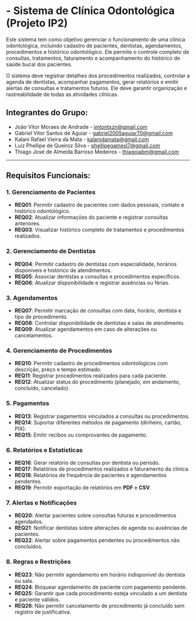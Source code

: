 # - Sistema de Clínica Odontológica (Projeto IP2)

Este sistema tem como objetivo gerenciar o funcionamento de uma clínica odontológica, incluindo cadastro de pacientes, dentistas, agendamentos, procedimentos e histórico odontológico. Ele permite o controle completo de consultas, tratamentos, faturamento e acompanhamento do histórico de saúde bucal dos pacientes.

O sistema deve registrar detalhes dos procedimentos realizados, controlar a agenda de dentistas, acompanhar pagamentos, gerar relatórios e emitir alertas de consultas e tratamentos futuros. Ele deve garantir organização e rastreabilidade de todas as atividades clínicas.



## Integrantes do Grupo: 
* João Vitor Moraes de Andrade - jmtontxzn@gmail.com
* Gabriel Vitor Santos de Aguiar - gabriel2005aguiar70@gmail.com
* Kalani Rafael Vieira da Mata - kalanidamata@gmail.com
* Luiz Phellipe de Queiroz Silva - phellipegamesl7@gmail.com
* Thiago José de Almeida Barroso Medeiros - thiagojabm@gmail.com

---
## Requisitos Funcionais: 

### 1. Gerenciamento de Pacientes

- **REQ01**: Permitir cadastro de pacientes com dados pessoais, contato e histórico odontológico.
- **REQ02**: Atualizar informações do paciente e registrar consultas anteriores.
- **REQ03**: Visualizar histórico completo de tratamentos e procedimentos realizados.

### 2. Gerenciamento de Dentistas

- **REQ04**: Permitir cadastro de dentistas com especialidade, horários disponíveis e histórico de atendimentos.
- **REQ05**: Associar dentistas a consultas e procedimentos específicos.
- **REQ06**: Atualizar disponibilidade e registrar ausências ou férias.

### 3. Agendamentos

- **REQ07**: Permitir marcação de consultas com data, horário, dentista e tipo de procedimento.
- **REQ08**: Controlar disponibilidade de dentistas e salas de atendimento.
- **REQ09**: Atualizar agendamentos em caso de alterações ou cancelamentos.

### 4. Gerenciamento de Procedimentos

- **REQ10**: Permitir cadastro de procedimentos odontológicos com descrição, preço e tempo estimado.
- **REQ11**: Registrar procedimentos realizados para cada paciente.
- **REQ12**: Atualizar status do procedimento (planejado, em andamento, concluído, cancelado).

### 5. Pagamentos

- **REQ13**: Registrar pagamentos vinculados a consultas ou procedimentos.
- **REQ14**: Suportar diferentes métodos de pagamento (dinheiro, cartão, PIX).
- **REQ15**: Emitir recibos ou comprovantes de pagamento.

### 6. Relatórios e Estatísticas

- **REQ16**: Gerar relatório de consultas por dentista ou período.
- **REQ17**: Relatórios de procedimentos realizados e faturamento da clínica.
- **REQ18**: Relatórios de frequência de pacientes e agendamentos pendentes.
- **REQ19**: Permitir exportação de relatórios em **PDF** e **CSV**.

### 7. Alertas e Notificações

- **REQ20**: Alertar pacientes sobre consultas futuras e procedimentos agendados.
- **REQ21**: Notificar dentistas sobre alterações de agenda ou ausências de pacientes.
- **REQ22**: Alertar sobre pagamentos pendentes ou procedimentos não concluídos.

### 8. Regras e Restrições

- **REQ23**: Não permitir agendamento em horário indisponível do dentista ou sala.
- **REQ24**: Bloquear agendamento de paciente com pagamento pendente.
- **REQ25**: Garantir que cada procedimento esteja vinculado a um dentista e paciente válidos.
- **REQ26**: Não permitir cancelamento de procedimento já concluído sem registro de justificativa.
